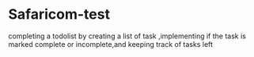 # Safaricom-test
completing a todolist by creating a list of task ,implementing if the task is marked complete or incomplete,and keeping track of tasks left
